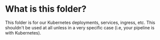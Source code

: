 # What is this folder?

This folder is for our Kubernetes deployments, services, ingress, etc. This shouldn't be used at all unless in a very specific case (i.e, your pipeline is with Kubernetes).
